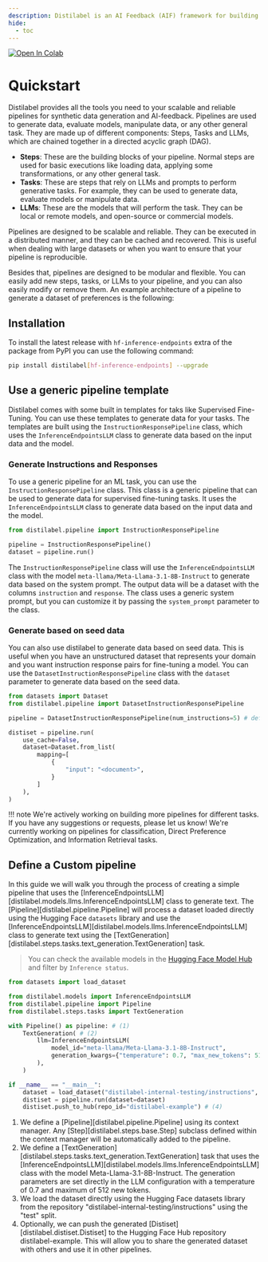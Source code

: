 ```yaml
---
description: Distilabel is an AI Feedback (AIF) framework for building datasets with and for LLMs.
hide:
  - toc
---
```


<a target="_blank" href="https://colab.research.google.com/drive/1DJFDZtOfnNYg7ZfmZPfICm750tuJLR9l">
  <img src="https://colab.research.google.com/assets/colab-badge.svg" alt="Open In Colab"/>
</a>

# Quickstart

Distilabel provides all the tools you need to your scalable and reliable pipelines for synthetic data generation and AI-feedback. Pipelines are used to generate data, evaluate models, manipulate data, or any other general task. They are made up of different components: Steps, Tasks and LLMs, which are chained together in a directed acyclic graph (DAG).

- **Steps**: These are the building blocks of your pipeline. Normal steps are used for basic executions like loading data, applying some transformations, or any other general task.
- **Tasks**: These are steps that rely on LLMs and prompts to perform generative tasks. For example, they can be used to generate data, evaluate models or manipulate data.
- **LLMs**: These are the models that will perform the task. They can be local or remote models, and open-source or commercial models.

Pipelines are designed to be scalable and reliable. They can be executed in a distributed manner, and they can be cached and recovered. This is useful when dealing with large datasets or when you want to ensure that your pipeline is reproducible.

Besides that, pipelines are designed to be modular and flexible. You can easily add new steps, tasks, or LLMs to your pipeline, and you can also easily modify or remove them. An example architecture of a pipeline to generate a dataset of preferences is the following:

## Installation

To install the latest release with `hf-inference-endpoints` extra of the package from PyPI you can use the following command:

```sh
pip install distilabel[hf-inference-endpoints] --upgrade
```

## Use a generic pipeline template

Distilabel comes with some built in templates for taks like Supervised Fine-Tuning. You can use these templates to generate data for your tasks. The templates are built using the `InstructionResponsePipeline` class, which uses the `InferenceEndpointsLLM` class to generate data based on the input data and the model.

### Generate Instructions and Responses

To use a generic pipeline for an ML task, you can use the `InstructionResponsePipeline` class. This class is a generic pipeline that can be used to generate data for supervised fine-tuning tasks. It uses the `InferenceEndpointsLLM` class to generate data based on the input data and the model.

```python
from distilabel.pipeline import InstructionResponsePipeline

pipeline = InstructionResponsePipeline()
dataset = pipeline.run()
```

The `InstructionResponsePipeline` class will use the `InferenceEndpointsLLM` class with the model `meta-llama/Meta-Llama-3.1-8B-Instruct` to generate data based on the system prompt. The output data will be a dataset with the columns `instruction` and `response`. The class uses a generic system prompt, but you can customize it by passing the `system_prompt` parameter to the class.

### Generate based on seed data

You can also use distilabel to generate data based on seed data. This is useful when you have an unstructured dataset that represents your domain and you want instruction response pairs for fine-tuning a model. You can use the `DatasetInstructionResponsePipeline` class with the `dataset` parameter to generate data based on the seed data.

```python
from datasets import Dataset
from distilabel.pipeline import DatasetInstructionResponsePipeline

pipeline = DatasetInstructionResponsePipeline(num_instructions=5) # define the number of instructions to generate per sample

distiset = pipeline.run(
    use_cache=False,
    dataset=Dataset.from_list(
        mapping=[
            {
                "input": "<document>",
            }
        ]
    ),
)

```



!!! note
    We're actively working on building more pipelines for different tasks. If you have any suggestions or requests, please let us know! We're currently working on pipelines for classification, Direct Preference Optimization, and Information Retrieval tasks.

## Define a Custom pipeline

In this guide we will walk you through the process of creating a simple pipeline that uses the [InferenceEndpointsLLM][distilabel.models.llms.InferenceEndpointsLLM] class to generate text. The [Pipeline][distilabel.pipeline.Pipeline] will process a dataset loaded directly using the Hugging Face `datasets` library and use the [InferenceEndpointsLLM][distilabel.models.llms.InferenceEndpointsLLM] class to generate text using the [TextGeneration][distilabel.steps.tasks.text_generation.TextGeneration] task.

> You can check the available models in the [Hugging Face Model Hub](https://huggingface.co/models?pipeline_tag=text-generation&sort=trending) and filter by `Inference status`.

```python
from datasets import load_dataset

from distilabel.models import InferenceEndpointsLLM
from distilabel.pipeline import Pipeline
from distilabel.steps.tasks import TextGeneration

with Pipeline() as pipeline: # (1)
    TextGeneration( # (2)
        llm=InferenceEndpointsLLM(
            model_id="meta-llama/Meta-Llama-3.1-8B-Instruct",
            generation_kwargs={"temperature": 0.7, "max_new_tokens": 512},
        ),
    )

if __name__ == "__main__":
    dataset = load_dataset("distilabel-internal-testing/instructions", split="test") # (3)
    distiset = pipeline.run(dataset=dataset)
    distiset.push_to_hub(repo_id="distilabel-example") # (4)
```

1. We define a [Pipeline][distilabel.pipeline.Pipeline] using its context manager. Any [Step][distilabel.steps.base.Step] subclass defined within the context manager will be automatically added to the pipeline.
2. We define a [TextGeneration][distilabel.steps.tasks.text_generation.TextGeneration] task that uses the [InferenceEndpointsLLM][distilabel.models.llms.InferenceEndpointsLLM] class with the model Meta-Llama-3.1-8B-Instruct. The generation parameters are set directly in the LLM configuration with a temperature of 0.7 and maximum of 512 new tokens.
3. We load the dataset directly using the Hugging Face datasets library from the repository "distilabel-internal-testing/instructions" using the "test" split.
4. Optionally, we can push the generated [Distiset][distilabel.distiset.Distiset] to the Hugging Face Hub repository distilabel-example. This will allow you to share the generated dataset with others and use it in other pipelines.
